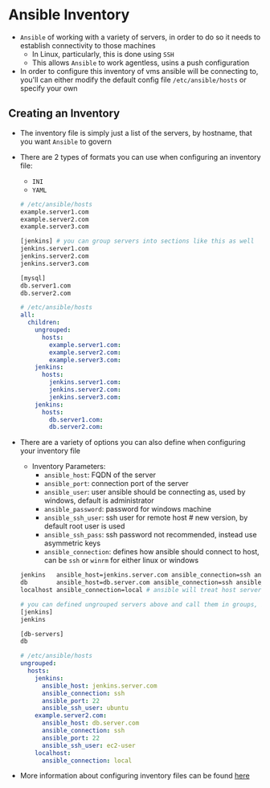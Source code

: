 <h1>Ansible Inventory</h1>

* `Ansible` of working with a variety of servers, in order to do so it needs to establish connectivity to those machines
  - In Linux, particularly, this is done using `SSH`
  - This allows `Ansible` to work agentless, usins a push configuration
* In order to configure this inventory of vms ansible will be connecting to, you'll can either modify the default config file `/etc/ansible/hosts` or specify your own

<h2>Creating an Inventory</h2>

* The inventory file is simply just a list of the servers, by hostname, that you want `Ansible` to govern
* There are 2 types of formats you can use when configuring an inventory file:
  - `INI`
  - `YAML`
  
  ```bash
  # /etc/ansible/hosts
  example.server1.com
  example.server2.com
  example.server3.com

  [jenkins] # you can group servers into sections like this as well
  jenkins.server1.com
  jenkins.server2.com
  jenkins.server3.com

  [mysql]
  db.server1.com
  db.server2.com
  ```

  ```yml
  # /etc/ansible/hosts
  all:
    children:
      ungrouped:
        hosts:
          example.server1.com:
          example.server2.com:
          example.server3.com:
      jenkins:
        hosts:
          jenkins.server1.com:
          jenkins.server2.com:
          jenkins.server3.com:
      jenkins:
        hosts:
          db.server1.com:
          db.server2.com:
  ```

* There are a variety of options you can also define when configuring your inventory file
  - Inventory Parameters:
    * `ansible_host`: FQDN of the server
    * `ansible_port`: connection port of the server
    * `ansible_user`: user ansible should be connecting as, used by windows, default is administrator
    * `ansible_password`: password for windows machine
    * `ansible_ssh_user`: ssh user for remote host # new version, by default root user is used
    * `ansible_ssh_pass`: ssh password not recommended, instead use asymmetric keys
    * `ansible_connection`: defines how ansible should connect to host, can be `ssh` or `winrm` for either linux or windows
  
  ```bash
  jenkins   ansible_host=jenkins.server.com ansible_connection=ssh ansible_port=22 ansible_user=ubuntu
  db        ansible_host=db.server.com ansible_connection=ssh ansible_port=22 ansible_user=ec2-user
  localhost ansible_connection=local # ansible will treat host server as part of inventory

  # you can defined ungrouped servers above and call them in groups, by their alias names, below
  [jenkins]
  jenkins

  [db-servers]
  db
  ```

  ```yml
  # /etc/ansible/hosts
  ungrouped:
    hosts:
      jenkins:
        ansible_host: jenkins.server.com
        ansible_connection: ssh
        ansible_port: 22
        ansible_ssh_user: ubuntu
      example.server2.com:
        ansible_host: db.server.com
        ansible_connection: ssh
        ansible_port: 22
        ansible_ssh_user: ec2-user
      localhost:
        ansible_connection: local
  ```

* More information about configuring inventory files can be found [here](https://docs.ansible.com/ansible/latest/inventory_guide/intro_inventory.html)
